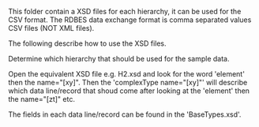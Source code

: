 This folder contain a XSD files for each hierarchy, it can be used for the CSV format. The RDBES data exchange format is comma separated values CSV files (NOT XML files).

The following describe how to use the XSD files.

Determine which hierarchy that should be used for the sample data. 

Open the equivalent XSD file e.g. H2.xsd and look for the word 'element' then the name="[xy]". Then the 'complexType name="[xy]"' will describe which data line/record that shoud come after looking at the 'element' then the name="[zt]" etc.

The fields in each data line/record can be found in the 'BaseTypes.xsd'.
